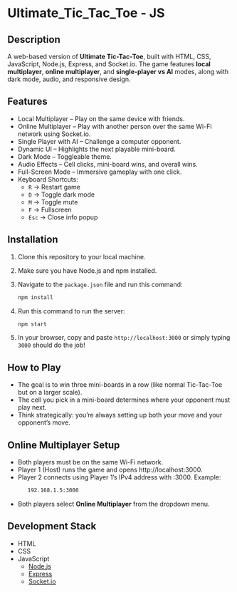 ﻿# Ultimate_Tic_Tac_Toe - JS

## Description
A web-based version of **Ultimate Tic-Tac-Toe**, built with HTML, CSS, JavaScript, Node.js, Express, and Socket.io.
The game features **local multiplayer**, **online multiplayer**, and **single-player vs AI** modes, along with dark mode, audio, and responsive design.

## Features
- Local Multiplayer – Play on the same device with friends.
- Online Multiplayer – Play with another person over the same Wi-Fi network using Socket.io.
- Single Player with AI – Challenge a computer opponent.
- Dynamic UI – Highlights the next playable mini-board.
- Dark Mode – Toggleable theme.
- Audio Effects – Cell clicks, mini-board wins, and overall wins.
- Full-Screen Mode – Immersive gameplay with one click.
- Keyboard Shortcuts:
    - `R` → Restart game
    - `D` → Toggle dark mode
    - `M` → Toggle mute
    - `F` → Fullscreen
    - `Esc` → Close info popup

## Installation
1. Clone this repository to your local machine.
2. Make sure you have Node.js and npm installed.
3. Navigate to the `package.json` file and run this command:
    ```js
    npm install
    ```

4. Run this command to run the server:
    ```js
    npm start
    ```

5. In your browser, copy and paste `http://localhost:3000` or simply typing `3000` should do the job!


## How to Play
- The goal is to win three mini-boards in a row (like normal Tic-Tac-Toe but on a larger scale).
- The cell you pick in a mini-board determines where your opponent must play next.
- Think strategically: you’re always setting up both your move and your opponent’s move.

## Online Multiplayer Setup
- Both players must be on the same Wi-Fi network.
- Player 1 (Host) runs the game and opens http://localhost:3000.
- Player 2 connects using Player 1’s IPv4 address with :3000. Example:
  ```makefile
     192.168.1.5:3000
  ```
- Both players select **Online Multiplayer** from the dropdown menu.

## Development Stack

- HTML
- CSS
- JavaScript
  - [Node.js](https://nodejs.org/en)
  - [Express](https://expressjs.com/)
  - [Socket.io](https://socket.io/)




